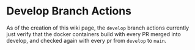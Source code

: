 # Develop Branch Actions

As of the creation of this wiki page, the `develop` branch actions currently just verify that the docker containers build with every PR merged into develop, and checked again with every pr from `develop` to `main`.
